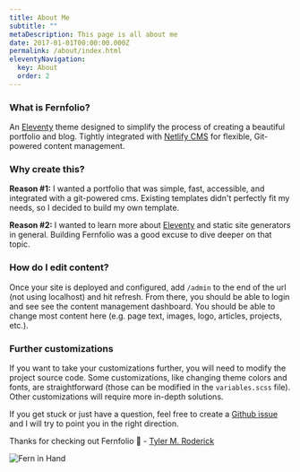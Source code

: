 ```yaml
---
title: About Me
subtitle: ""
metaDescription: This page is all about me
date: 2017-01-01T00:00:00.000Z
permalink: /about/index.html
eleventyNavigation:
  key: About
  order: 2
---
```


### What is Fernfolio?
An [Eleventy](https://www.11ty.io/) theme designed to simplify the process of creating a beautiful portfolio and blog. Tightly integrated with [Netlify CMS](https://www.netlifycms.org/) for flexible, Git-powered content management.

### Why create this?

**Reason #1:** I wanted a portfolio that was simple, fast, accessible, and integrated with a git-powered cms. Existing templates didn't perfectly fit my needs, so I decided to build my own template.

**Reason #2:** I wanted to learn more about [Eleventy](https://www.11ty.dev/) and static site generators in general. Building Fernfolio was a good excuse to dive deeper on that topic.

### How do I edit content?
Once your site is deployed and configured, add `/admin` to the end of the url (not using localhost) and hit refresh. From there, you should be able to login and see see the content management dashboard. You should be able to change most content here (e.g. page text, images, logo, articles, projects, etc.).

### Further customizations
If you want to take your customizations further, you will need to modify the project source code. Some customizations, like changing theme colors and fonts, are straightforward (those can be modified in the `variables.scss` file). Other customizations will require more in-depth solutions.

If you get stuck or just have a question, feel free to create a [Github issue](https://github.com/TylerMRoderick/fernfolio-11ty-template/issues) and I will try to point you in the right direction.

Thanks for checking out Fernfolio 👋 - [Tyler M. Roderick](https://www.tylerroderick.com/)

![Fern in Hand](/src/assets/img/fern-forest.jpeg "Fern in Hand")